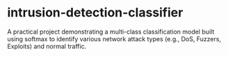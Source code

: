 # intrusion-detection-classifier
A practical project demonstrating a multi-class classification model built using softmax to identify various network attack types (e.g., DoS, Fuzzers, Exploits) and normal traffic. 
